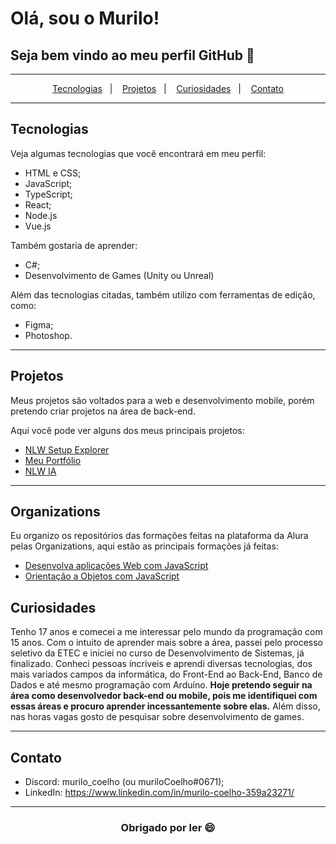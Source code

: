 # Olá, sou o Murilo!
## Seja bem vindo ao meu perfil GitHub 👋

---

<p align="center">
  <a href="#tecnologias">Tecnologias</a>&nbsp;&nbsp;&nbsp;|&nbsp;&nbsp;&nbsp;
  <a href="#projetos">Projetos</a>&nbsp;&nbsp;&nbsp;|&nbsp;&nbsp;&nbsp;
  <a href="#curiosidades">Curiosidades</a>&nbsp;&nbsp;&nbsp;|&nbsp;&nbsp;&nbsp;
  <a href="#contato">Contato</a>
</p>

---

## Tecnologias

<!--[![Top Langs](https://github-readme-stats.vercel.app/api/top-langs/?username=muriloCoelho1212&layout=compact)](https://github.com/anuraghazra/github-readme-stats)-->



Veja algumas tecnologias que você encontrará em meu perfil:

- HTML e CSS;
- JavaScript;
- TypeScript;
- React;
- Node.js
- Vue.js

Também gostaria de aprender:

- C#;
- Desenvolvimento de Games (Unity ou Unreal)

Além das tecnologias citadas, também utilizo com ferramentas de edição, como:

- Figma;
- Photoshop.

---

## Projetos

Meus projetos são voltados para a web e desenvolvimento mobile, porém pretendo criar projetos na área de back-end.

Aqui você pode ver alguns dos meus principais projetos:

- [NLW Setup Explorer](https://github.com/muriloCoelho1212/NLWSetup-explorer)
- [Meu Portfólio](https://github.com/muriloCoelho1212/portfolio)
- [NLW IA](https://github.com/muriloCoelho1212/uploadAI)

---

## Organizations

Eu organizo os repositórios das formações feitas na plataforma da Alura pelas Organizations, aqui estão as principais formações já feitas:

- [Desenvolva aplicações Web com JavaScript](https://github.com/Alura-Desenvolva-aplicacoes-Web-com-JS)
- [Orientação a Objetos com JavaScript](https://github.com/orgs/Alura-Orientacao-Objetos-JS/repositories)

## Curiosidades

Tenho 17 anos e comecei a me interessar pelo mundo da programação com 15 anos. Com o intuito de aprender mais sobre a área, passei pelo processo seletivo da ETEC e iniciei no curso de Desenvolvimento de Sistemas, já finalizado. Conheci pessoas íncriveis e aprendi diversas tecnologias, dos mais variados campos da informática, do Front-End ao Back-End, Banco de Dados e até mesmo programação com Arduíno.
**Hoje pretendo seguir na área como desenvolvedor back-end ou mobile, pois me identifiquei com essas áreas e procuro aprender incessantemente sobre elas.**
Além disso, nas horas vagas gosto de pesquisar sobre desenvolvimento de games.

---

## Contato

- Discord: murilo_coelho (ou muriloCoelho#0671);
- LinkedIn: <https://www.linkedin.com/in/murilo-coelho-359a23271/>

---

<h3 align="center">Obrigado por ler 😄</h3>
